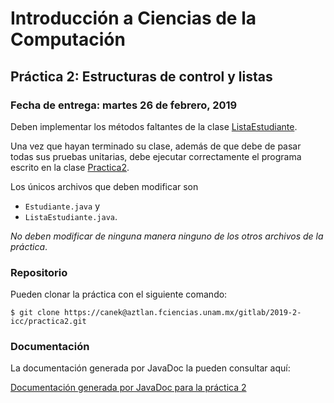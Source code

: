 Introducción a Ciencias de la Computación
=========================================

Práctica 2: Estructuras de control y listas
-------------------------------------------

### Fecha de entrega: martes 26 de febrero, 2019

Deben implementar los métodos faltantes de la clase 
[ListaEstudiante](https://aztlan.fciencias.unam.mx/gitlab/2019-2-icc/practica2/blob/master/src/main/java/mx/unam/ciencias/icc/Estudiante.java).

Una vez que hayan terminado su clase, además de que debe de pasar todas sus
pruebas unitarias, debe ejecutar correctamente el programa escrito en la clase
[Practica2](https://aztlan.fciencias.unam.mx/gitlab/2019-2-icc/practica2/blob/master/src/main/java/mx/unam/ciencias/icc/Practica2.java).

Los únicos archivos que deben modificar son

* `Estudiante.java` y
* `ListaEstudiante.java`.

*No deben modificar de ninguna manera ninguno de los otros archivos de la
práctica*.

### Repositorio

Pueden clonar la práctica con el siguiente comando:

```shell
$ git clone https://canek@aztlan.fciencias.unam.mx/gitlab/2019-2-icc/practica2.git
```

### Documentación

La documentación generada por JavaDoc la pueden consultar aquí:

[Documentación generada por JavaDoc para la práctica 2](https://aztlan.fciencias.unam.mx/~canek/2019-2-icc/practica2/apidocs/index.html)
